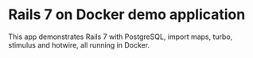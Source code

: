 
# Rails 7 on Docker demo application

This app demonstrates Rails 7 with PostgreSQL, import maps, turbo, stimulus and hotwire, all running in Docker.
